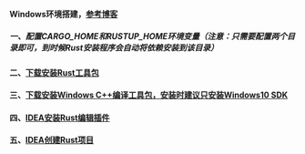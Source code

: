 #### Windows环境搭建，[参考博客](https://blog.csdn.net/weixin_43882409/article/details/87616268)
##### 一、配置CARGO_HOME和RUSTUP_HOME环境变量（注意：只需要配置两个目录即可，到时候Rust安装程序会自动将依赖安装到该目录）
#### 二、[下载安装Rust工具包](https://win.rustup.rs)
#### 三、[下载安装Windows C++编译工具包，安装时建议只安装Windows10 SDK](http://go.microsoft.com/fwlink/?LinkId=691126)
#### 四、[IDEA安装Rust编辑插件][1]
#### 五、[IDEA创建Rust项目][2]

[1]: https://github.com/firechiang/rust-study/tree/master/docs/idea-install.md
[2]: https://github.com/firechiang/rust-study/tree/master/docs/idea-create-project.md